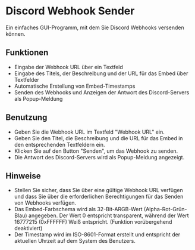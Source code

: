 # Discord Webhook Sender
Ein einfaches GUI-Programm, mit dem Sie Discord Webhooks versenden können.

## Funktionen
- Eingabe der Webhook URL über ein Textfeld
- Eingabe des Titels, der Beschreibung und der URL für das Embed über Textfelder
- Automatische Erstellung von Embed-Timestamps
- Senden des Webhooks und Anzeigen der Antwort des Discord-Servers als Popup-Meldung
## Benutzung
- Geben Sie die Webhook URL im Textfeld "Webhook URL" ein.
- Geben Sie den Titel, die Beschreibung und die URL für das Embed in den entsprechenden Textfeldern ein.
- Klicken Sie auf den Button "Senden", um das Webhook zu senden.
- Die Antwort des Discord-Servers wird als Popup-Meldung angezeigt.
## Hinweise
- Stellen Sie sicher, dass Sie über eine gültige Webhook URL verfügen und dass Sie über die erforderlichen Berechtigungen für das Senden von Webhooks verfügen.
- Das Embed-Farbschema wird als 32-Bit-ARGB-Wert (Alpha-Rot-Grün-Blau) angegeben. Der Wert 0 entspricht transparent, während der Wert 16777215 (0xFFFFFF) Weiß entspricht. (Funktion vorübergehend deaktiviert)
- Der Timestamp wird im ISO-8601-Format erstellt und entspricht der aktuellen Uhrzeit auf dem System des Benutzers.
